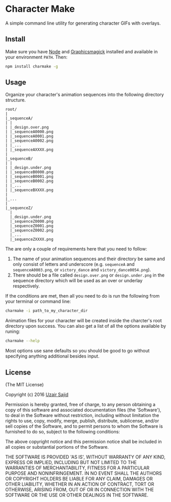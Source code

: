 Character Make
==============

A simple command line utility for generating character GIFs with overlays.

## Install

Make sure you have [Node](http://nodejs.org/) and [Graphicsmagick](http://graphicsmagick.org) installed and available in your environment `PATH`. Then:

```bash
npm install charmake -g
```

## Usage

Organize your character's animation sequences into the following directory structure.

```
root/
|
|_sequenceA/
| |
| |_design.over.png
| |_sequenceA0000.png
| |_sequenceA0001.png
| |_sequenceA0002.png
| |_...
| |_sequenceAXXXX.png
|
|_sequenceB/
| |
| |_design.under.png
| |_sequenceB0000.png
| |_sequenceB0001.png
| |_sequenceB0002.png
| |_...
| |_sequenceBXXXX.png
|
|_...
|
|_sequenceZ/
  |
  |_design.under.png
  |_sequenceZ0000.png
  |_sequenceZ0001.png
  |_sequenceZ0002.png
  |_...
  |_sequenceZXXXX.png

```

The are only a couple of requirements here that you need to follow: 

1. The name of your animation sequences and their directory be same and only consist of letters and underscore (e.g. `sequenceA` and `sequenceA0003.png`, or `victory_dance` and `victory_dance0054.png`).
2. There should be a file called `design.over.png` or `design.under.png` in the sequence directory which will be used as an over or underlay respectively.

If the conditions are met, then all you need to do is run the following from your terminal or command line:

```bash
charmake -i path_to_my_character_dir
```

Animation files for your character will be created inside the charcter's root directory upon success. You can also get a 
list of all the options available by runing:

```bash
charmake --help
```

Most options use sane defaults so you should be good to go without specifying anything additional besides input.

## License

(The MIT License)

Copyright (c) 2016 [Uzair Sajid](http://uzairsajid.com)

Permission is hereby granted, free of charge, to any person obtaining a copy of this software and associated documentation files (the 'Software'), to deal in the Software without restriction, including without limitation the rights to use, copy, modify, merge, publish, distribute, sublicense, and/or sell copies of the Software, and to permit persons to whom the Software is furnished to do so, subject to the following conditions:

The above copyright notice and this permission notice shall be included in all copies or substantial portions of the Software.

THE SOFTWARE IS PROVIDED 'AS IS', WITHOUT WARRANTY OF ANY KIND, EXPRESS OR IMPLIED, INCLUDING BUT NOT LIMITED TO THE WARRANTIES OF MERCHANTABILITY, FITNESS FOR A PARTICULAR PURPOSE AND NONINFRINGEMENT. IN NO EVENT SHALL THE AUTHORS OR COPYRIGHT HOLDERS BE LIABLE FOR ANY CLAIM, DAMAGES OR OTHER LIABILITY, WHETHER IN AN ACTION OF CONTRACT, TORT OR OTHERWISE, ARISING FROM, OUT OF OR IN CONNECTION WITH THE SOFTWARE OR THE USE OR OTHER DEALINGS IN THE SOFTWARE.